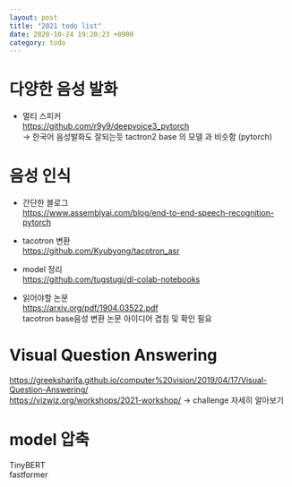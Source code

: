 ```yaml
---
layout: post
title: "2021 todo list"
date: 2020-10-24 19:20:23 +0900
category: todo
---
```

# 다양한 음성 발화

- 멀티 스피커  <br>
https://github.com/r9y9/deepvoice3_pytorch  <br>
-> 한국어 음성발화도 잘되는듯 tactron2 base 의 모델 과 비슷함 (pytorch)<br>


# 음성 인식 

- 간단한 블로그 <br>
https://www.assemblyai.com/blog/end-to-end-speech-recognition-pytorch <br>

- tacotron 변환 <br>
https://github.com/Kyubyong/tacotron_asr <br>

- model 정리 <br>
https://github.com/tugstugi/dl-colab-notebooks <br>

- 읽어야할 논문  <br>
https://arxiv.org/pdf/1904.03522.pdf <br>
tacotron base음성 변환 논문 아이디어 겹침 및 확인 필요 <br> 


# Visual Question Answering
https://greeksharifa.github.io/computer%20vision/2019/04/17/Visual-Question-Answering/ <br>
https://vizwiz.org/workshops/2021-workshop/ -> challenge   자세히 알아보기 

# model 압축
TinyBERT <br>
fastformer <br>
